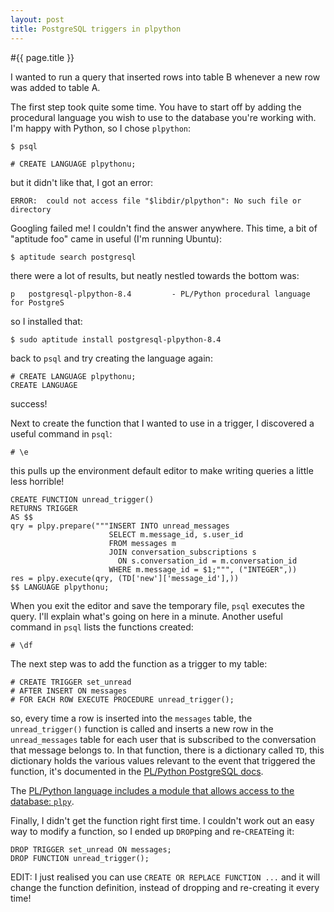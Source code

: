 ```yaml
---
layout: post
title: PostgreSQL triggers in plpython
---
```


#{{ page.title }}

I wanted to run a query that inserted rows into table B whenever a new row was added to table A.

The first step took quite some time. You have to start off by adding the procedural language you wish to use to the database you're working with. I'm happy with Python, so I chose `plpython`:

    $ psql
    
    # CREATE LANGUAGE plpythonu;

but it didn't like that, I got an error:

    ERROR:  could not access file "$libdir/plpython": No such file or directory

Googling failed me! I couldn't find the answer anywhere. This time, a bit of "aptitude foo" came in useful (I'm running Ubuntu):

    $ aptitude search postgresql

there were a lot of results, but neatly nestled towards the bottom was:

    p   postgresql-plpython-8.4         - PL/Python procedural language for PostgreS

so I installed that:

    $ sudo aptitude install postgresql-plpython-8.4

back to `psql` and try creating the language again:

    # CREATE LANGUAGE plpythonu;
    CREATE LANGUAGE

success!

Next to create the function that I wanted to use in a trigger, I discovered a useful command in `psql`:

    # \e

this pulls up the environment default editor to make writing queries a little less horrible!

    CREATE FUNCTION unread_trigger()
    RETURNS TRIGGER
    AS $$
    qry = plpy.prepare("""INSERT INTO unread_messages
                          SELECT m.message_id, s.user_id
                          FROM messages m
                          JOIN conversation_subscriptions s
                            ON s.conversation_id = m.conversation_id
                          WHERE m.message_id = $1;""", ("INTEGER",))
    res = plpy.execute(qry, (TD['new']['message_id'],))
    $$ LANGUAGE plpythonu;

When you exit the editor and save the temporary file, `psql` executes the query. I'll explain what's going on here in a minute. Another useful command in `psql` lists the functions created:

    # \df

The next step was to add the function as a trigger to my table:

    # CREATE TRIGGER set_unread 
    # AFTER INSERT ON messages 
    # FOR EACH ROW EXECUTE PROCEDURE unread_trigger();

so, every time a row is inserted into the `messages` table, the `unread_trigger()` function is called and inserts a new row in the `unread_messages` table for each user that is subscribed to the conversation that message belongs to. In that function, there is a dictionary called `TD`, this dictionary holds the various values relevant to the event that triggered the function, it's documented in the [PL/Python PostgreSQL docs][PLPYTH].

The [PL/Python language includes a module that allows access to the database: `plpy`][PLPY].

Finally, I didn't get the function right first time. I couldn't work out an easy way to modify a function, so I ended up `DROP`ping and re-`CREATE`ing it:

    DROP TRIGGER set_unread ON messages;
    DROP FUNCTION unread_trigger();

EDIT: I just realised you can use `CREATE OR REPLACE FUNCTION ...` and it will change the function definition, instead of dropping and re-creating it every time!


[PLPYTH]: http://www.postgresql.org/docs/8.4/static/plpython-trigger.html
[PLPY]: http://www.postgresql.org/docs/8.4/static/plpython-database.html